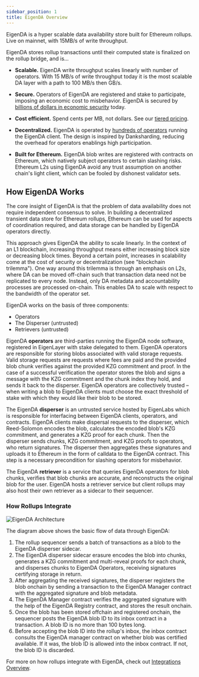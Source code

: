```yaml
---
sidebar_position: 1
title: EigenDA Overview
---
```


EigenDA is a hyper scalable data availability store built for Ethereum rollups.
Live on mainnet, with 15MB/s of write throughput. 

EigenDA stores rollup transactions until their computed state is
finalized on the rollup bridge, and is...

* **Scalable.** EigenDA write throughput scales linearly with number of
operators. With 15 MB/s of write throughput today it is the most scalable DA layer with a path to 100 MB/s then GB/s.

* **Secure.** Operators of EigenDA are registered and stake to participate, imposing an economic cost to misbehavior. EigenDA is secured by [billions of dollars in economic security](https://app.eigenlayer.xyz/avs/0x870679e138bcdf293b7ff14dd44b70fc97e12fc0) today.

* **Cost efficient.** Spend cents per MB, not dollars. See our [tiered pricing](https://www.eigenda.xyz/#pricing).

* **Decentralized.** EigenDA is operated by [hundreds of operators](https://app.eigenlayer.xyz/avs/0x870679e138bcdf293b7ff14dd44b70fc97e12fc0) running the EigenDA client. The design is inspired by Danksharding, reducing the overhead for operators enablings high participation. 

* **Built for Ethereum.** EigenDA blob writes are
registered with contracts on Ethereum, which natively subject operators to
certain slashing risks. Ethereum L2s using EigenDA avoid any trust assumption on another chain's light client, which can be fooled by dishonest validator sets.

## How EigenDA Works

The core insight of EigenDA is that the problem of data availability does not
require independent consensus to solve. In building a decentralized transient
data store for Ethereum rollups, Ethereum can be used for aspects of
coordination required, and data storage can be handled by EigenDA operators
directly.

This approach gives EigenDA the ability to scale linearly. In the context of an
L1 blockchain, increasing throughput means either increasing block size or
decreasing block times. Beyond a certain point, increases in scalability come at
the cost of security or decentralization (see "blockchain trilemma"). One way
around this trilemma is through an emphasis on L2s, where DA can be moved
off-chain such that transaction data need not be replicated to every node.
Instead, only DA metadata and accountability processes are processed on-chain.
This enables DA to scale with respect to the bandwidth of the operator set.

EigenDA works on the basis of three components:

* Operators
* The Disperser (untrusted)
* Retrievers (untrusted)

EigenDA **operators** are third-parties running the EigenDA node software,
registered in EigenLayer with stake delegated to them. EigenDA operators are
responsible for storing blobs associated with valid storage requests. Valid
storage requests are requests where fees are paid and the provided blob chunk
verifies against the provided KZG commitment and proof. In the case of a
successful verification the operator stores the blob and signs a message with
the KZG commitment and the chunk index they hold, and sends it back to the
disperser. EigenDA operators are collectively trusted – when writing a blob to
EigenDA clients must choose the exact threshold of stake with which they would
like their blob to be stored.

The EigenDA **disperser** is an untrusted service hosted by EigenLabs which is
responsible for interfacing between EigenDA clients, operators, and contracts.
EigenDA clients make dispersal requests to the disperser, which Reed-Solomon
encodes the blob, calculates the encoded blob's KZG commitment, and generates a
KZG proof for each chunk. Then the disperser sends chunks, KZG commitment, and
KZG proofs to operators, who return signatures. The disperser then aggregates
these signatures and uploads it to Ethereum in the form of calldata to the
EigenDA contract. This step is a necessary precondition for slashing operators
for misbehavior.

The EigenDA **retriever** is a service that queries EigenDA operators for blob
chunks, verifies that blob chunks are accurate, and reconstructs the original
blob for the user. EigenDA hosts a retriever service but client rollups may also
host their own retriever as a sidecar to their sequencer.

### How Rollups Integrate

![EigenDA Architecture](/img/eigenda/dispersal-flow-diagram.png)

The diagram above shows the basic flow of data through EigenDA:

1. The rollup sequencer sends a batch of transactions as a blob to the EigenDA
disperser sidecar.
2. The EigenDA disperser sidecar erasure encodes the blob into chunks, generates a KZG
commitment and multi-reveal proofs for each chunk, and disperses chunks to
EigenDA Operators, receiving signatures certifying storage in return.
3. After aggregating the received signatures, the disperser registers the blob
onchain by sending a transaction to the EigenDA Manager contract with the
aggregated signature and blob metadata.
4. The EigenDA Manager contract verifies the aggregated signature with the help
of the EigenDA Registry contract, and stores the result onchain.
5. Once the blob has been stored offchain and registered onchain, the
sequencer posts the EigenDA blob ID to its inbox contract in a transaction. A
blob ID is no more than 100 bytes long.
6. Before accepting the blob ID into the rollup's inbox, the inbox contract
consults the EigenDA manager contract on whether blob was certified available.
If it was, the blob ID is allowed into the inbox contract. If not, the blob ID
is discarded.

For more on how rollups integrate with EigenDA, check out [Integrations Overview](./integrations-guides/rollup-guides/integrations-overview.md).
